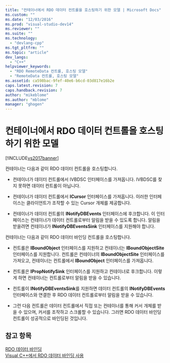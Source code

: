 ```yaml
---
title: "컨테이너에서 RDO 데이터 컨트롤을 호스팅하기 위한 모델 | Microsoft Docs"
ms.custom: ""
ms.date: "12/03/2016"
ms.prod: "visual-studio-dev14"
ms.reviewer: ""
ms.suite: ""
ms.technology: 
  - "devlang-cpp"
ms.tgt_pltfrm: ""
ms.topic: "article"
dev_langs: 
  - "C++"
helpviewer_keywords: 
  - "RDO RemoteData 컨트롤, 호스팅 모델"
  - "RemoteData 컨트롤, 호스팅 모델"
ms.assetid: ca598bac-9fef-40e6-b6cd-03d817e16b2e
caps.latest.revision: 7
caps.handback.revision: 7
author: "mikeblome"
ms.author: "mblome"
manager: "ghogen"
---
```

# 컨테이너에서 RDO 데이터 컨트롤을 호스팅하기 위한 모델
[!INCLUDE[vs2017banner](../../assembler/inline/includes/vs2017banner.md)]

컨테이너는 다음과 같이 RDO 데이터 컨트롤을 호스팅합니다.  
  
-   컨테이너가 데이터 컨트롤에서 IVBDSC 인터페이스를 가져옵니다.  IVBDSC를 찾지 못하면 데이터 컨트롤이 아닙니다.  
  
-   컨테이너가 데이터 컨트롤에서 **ICursor** 인터페이스를 가져옵니다.  이러한 인터페이스는 클라이언트가 조작할 수 있는 Cursor 개체를 제공합니다.  
  
-   컨테이너가 데이터 컨트롤의 **INotifyDBEvents** 인터페이스에 후크합니다.  이 인터페이스는 컨테이너가 데이터 컨트롤로부터 알림을 받을 수 있도록 합니다.  알림을 받을려면 컨테이너가 **INotifyDBEventsSink** 인터페이스를 지원해야 합니다.  
  
 컨테이너는 다음과 같이 RDO 데이터 바인딩 컨트롤을 호스팅합니다.  
  
-   컨트롤은 **IBoundObject** 인터페이스를 지원하고 컨테이너는 **IBoundObjectSite** 인터페이스를 지원합니다.  컨트롤은 컨테이너의 **IBoundObjectSite** 인터페이스를 가져오고, 컨테이너는 컨트롤에서 **IBoundObject** 인터페이스를 가져옵니다.  
  
-   컨트롤은 **IPropNotifySink** 인터페이스를 지원하고 컨테이너로 후크합니다.  이렇게 하면 컨테이너는 컨트롤로부터 알림을 받을 수 있습니다.  
  
-   컨트롤이 **INotifyDBEventsSink**를 지원하면 데이터 컨트롤의 **INotifyDBEvents** 인터페이스와 연결한 후 RDO 데이터 컨트롤로부터 알림을 받을 수 있습니다.  
  
-   그런 다음 컨트롤은 데이터 컨트롤에서 직접 또는 컨테이너를 통해 커서 개체를 받을 수 있으며,  커서를 조작하고 스크롤할 수 있습니다.  그러면 RDO 데이터 바인딩 컨트롤이 성공적으로 바인딩된 것입니다.  
  
## 참고 항목  
 [RDO 데이터 바인딩](../../data/ado-rdo/rdo-databinding.md)   
 [Visual C\+\+에서 RDO 데이터 바인딩 사용](../../data/ado-rdo/using-rdo-databinding-in-visual-cpp.md)